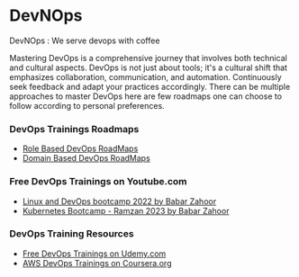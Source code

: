 # DevNOps
DevNOps : We serve devops with coffee

Mastering DevOps is a comprehensive journey that involves both technical and cultural aspects. DevOps is not just about tools; it's a cultural shift that emphasizes collaboration, communication, and automation. Continuously seek feedback and adapt your practices accordingly. There can be multiple approaches to master DevOps here are few roadmaps one can choose to follow according to personal preferences. 

### DevOps Trainings Roadmaps
- [Role Based DevOps RoadMaps](./rolebased-roadmaps.md)
- [Domain Based DevOps RoadMaps](./domainbased-roadmaps.md)

### Free DevOps Trainings on Youtube.com
- [Linux and DevOps bootcamp 2022 by Babar Zahoor](https://www.youtube.com/watch?v=ctgMKhv6j7E&list=PLBiQy5tO4R2N-W-1lvnNMVAJXqqSxujXQ)
- [Kubernetes Bootcamp - Ramzan 2023 by Babar Zahoor](https://www.youtube.com/watch?v=4Vt3RPQxD64&list=PLBiQy5tO4R2OA3_eQ4wPXchN0XtODcP8z)

### DevOps Training Resources
- [Free DevOps Trainings on Udemy.com](./free-devops-trainings-on-udemy.md)
- [AWS DevOps Trainings on Coursera.org](./aws-devops-trainings-on-coursera.md)